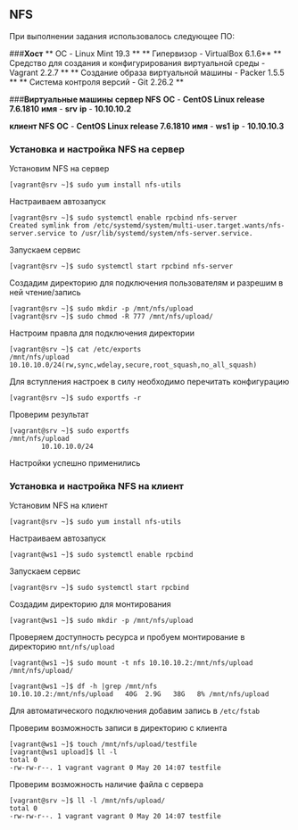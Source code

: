 ## **NFS**

При выполнении задания использовалось следующее ПО:

###**Хост**
** ОС - Linux Mint 19.3 **
** Гипервизор - VirtualBox 6.1.6**
** Средство для создания и конфигурирования виртуальной среды - Vagrant 2.2.7 **
** Создание образа виртуальной машины - Packer 1.5.5 **
** Система контроля версий -  Git 2.26.2 **

###**Виртуальные машины**
**сервер NFS** 
**ОС** - **CentOS Linux release 7.6.1810**
**имя** - **srv**
**ip** - **10.10.10.2**

**клиент NFS**
**ОС** - **CentOS Linux release 7.6.1810**
**имя** - **ws1**
**ip** - **10.10.10.3**


### **Установка и настройка NFS на сервер**

Установим NFS на сервер 
```
[vagrant@srv ~]$ sudo yum install nfs-utils
```

Настраиваем автозапуск

```
[vagrant@srv ~]$ sudo systemctl enable rpcbind nfs-server
Created symlink from /etc/systemd/system/multi-user.target.wants/nfs-server.service to /usr/lib/systemd/system/nfs-server.service.
```

Запускаем сервис

```
[vagrant@srv ~]$ sudo systemctl start rpcbind nfs-server
```

Создадим директорию для подключения пользователям и разрешим в ней чтение/запись

```
[vagrant@srv ~]$ sudo mkdir -p /mnt/nfs/upload
[vagrant@srv ~]$ sudo chmod -R 777 /mnt/nfs/upload/
```
Настроим правла для подключения директории

```
[vagrant@srv ~]$ cat /etc/exports
/mnt/nfs/upload 10.10.10.0/24(rw,sync,wdelay,secure,root_squash,no_all_squash)
```

Для вступления настроек в силу необходимо перечитать конфигурацию

```
[vagrant@srv ~]$ sudo exportfs -r

```

Проверим результат

```
[vagrant@srv ~]$ sudo exportfs 
/mnt/nfs/upload
		10.10.10.0/24
```

Настройки успешно применились

### **Установка и настройка NFS на клиент**

Установим NFS на клиент
```
[vagrant@srv ~]$ sudo yum install nfs-utils
```

Настраиваем автозапуск

```
[vagrant@ws1 ~]$ sudo systemctl enable rpcbind
```

Запускаем сервис

```
[vagrant@srv ~]$ sudo systemctl start rpcbind
```

Создадим директорию для монтирования 

```
[vagrant@ws1 ~]$ sudo mkdir -p /mnt/nfs/upload
```

Проверяем доступность ресурса и пробуем монтирование в директорию `mnt/nfs/upload`

```
[vagrant@ws1 ~]$ sudo mount -t nfs 10.10.10.2:/mnt/nfs/upload /mnt/nfs/upload/

[vagrant@ws1 ~]$ df -h |grep /mnt/nfs
10.10.10.2:/mnt/nfs/upload   40G  2.9G   38G   8% /mnt/nfs/upload
```

Для автоматического подключения добавим запись в `/etc/fstab`

Проверим возможность записи в директорию с клиента

```
[vagrant@ws1 ~]$ touch /mnt/nfs/upload/testfile
[vagrant@ws1 upload]$ ll -l
total 0
-rw-rw-r--. 1 vagrant vagrant 0 May 20 14:07 testfile
```

Проверим возможность наличие файла с сервера

```
[vagrant@srv ~]$ ll -l /mnt/nfs/upload/
total 0
-rw-rw-r--. 1 vagrant vagrant 0 May 20 14:07 testfile
```
